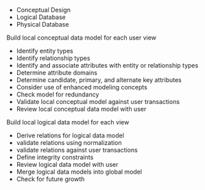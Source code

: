 - Conceptual Design
- Logical Database
- Physical Database

Build local conceptual data model for each user view
- Identify entity types
- Identify relationship types
- Identify and associate attributes with entity or relationship types
- Determine attribute domains
- Determine candidate, primary, and alternate key attributes
- Consider use of enhanced modeling concepts
- Check model for redundancy
- Validate local conceptual model against user transactions
- Review local conceptual data model with user

Build local logical data model for each view
- Derive relations for logical data model
- validate relations using normalization
- validate relations against user transactions
- Define integrity constraints
- Review logical data model with user
- Merge logical data models into global model
- Check for future growth


